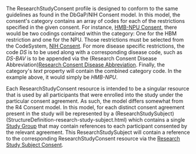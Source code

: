 The ResearchStudyConsent profile is designed to conform to the same guidelines as found in the DbGaP/NIH Consent model. In this model, the consent's category contains an array of codes for each of the restrictions specified in the given consent. For instance, [HMB-NPU Consent](consent-hmb-npu-consent.html), there would be two codings contained within the category: One for the HBM restriction and one for the NPU. Those restrictions must be selected from the CodeSystem, [NIH Consent](codesystem-nih-consent.html). For more disease specific restrictions, the code _DS_ is to be used along with a corresponding disease code, such as _DS-BAV_ is to be appended via the (Research Consent Disease Abbreviation)[Research Consent Disease Abbreviation](structuredefinition-research-consent-disease-abbreviation.html). Finally, the category's *text* property will contain the combined category code. In the example above, it would simply be *HMB-NPU*. 

Each ResearchStudyConsent resource is intended to be a singular resource that is used by all participants that were enrolled into the study under the particular consent agreement. As such, the model differs somewhat from the R4 Consent model. In this model, for each distinct consent agreement present in the study will be represented by a (ResearchStudySubject)(StructureDefinition-research-study-subject.html) which contains a single [Study Group](StructureDefinition-study-group.html) that may contain references to each participant consented by the relevant agreement. This ResearchStudySubject will contain a reference to the corresponding ResearchStudyConsent resource via the [Research Study Subject Consent](StructureDefinition-research-study-subject-consent.html).
